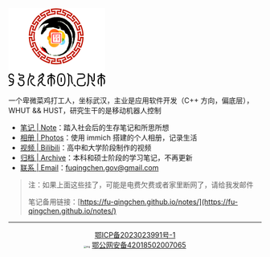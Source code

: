 <img src="./assets/image-20231203163031981.png" alt="image-20231203163031981" style="zoom:25%;" />



一个卑微菜鸡打工人，坐标武汉，主业是应用软件开发（C++ 方向，偏底层），WHUT && HUST，研究生干的是移动机器人控制

- [笔记 | Note](https://note.fuqingchen.top)：踏入社会后的生存笔记和所思所想
- [相册 | Photos](https://photos.fuqingchen.top)：使用 immich 搭建的个人相册，记录生活
- [视频 | Bilibili](https://space.bilibili.com/22078460)：高中和大学阶段制作的视频
- [归档 | Archive](https://fu-qingchen.github.io)：本科和硕士阶段的学习笔记，不再更新
- [联系 | Email](mailto:fuqingchen.gov@gmail.com)：fuqingchen.gov@gmail.com

> 注：如果上面这些挂了，可能是电费欠费或者家里断网了，请给我发邮件
>
> 笔记备用链接：[https://fu-qingchen.github.io/notes/](https://fu-qingchen.github.io/notes/)

------

<center><a href="https://beian.miit.gov.cn/" target="_blank">鄂ICP备2023023991号-1</a><center>
<img src="https://beian.mps.gov.cn/web/assets/logo01.6189a29f.png" alt="img" style="zoom:30%;" /> <a href="https://beian.mps.gov.cn/#/query/webSearch?code=42018502007065" rel=\"noreferrer\" target=\"_blank\">鄂公网安备42018502007065</a>